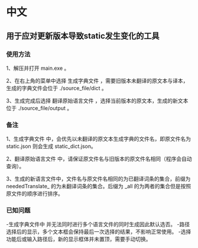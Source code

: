 # 中文
## 用于应对更新版本导致static发生变化的工具


### 使用方法
1、解压并打开 main.exe 。


2、在右上角的菜单中选择 生成字典文件 ，需要旧版本未翻译的原文本与译本，生成的字典文件会位于 ./source_file/dict 。


3、生成完成后选择 翻译原始语言文件 ，选择当前版本的原文本，生成的新文本位于 ./source_file/output 。

### 备注
1、生成字典文件 中，会优先以未翻译的原文本生成字典的文件名，即原文件名为 static.json 则会生成 static_dict.json。

2、翻译原始语言文件 中，请保证原文件名与旧版本的原文件名相同（程序会自动查询）。


3、生成的新语言文件中，文件名与原文件名相同的为已翻译词条的集合，前缀为 neededTranslate_ 的为未翻译词条的集合。后缀为 _all 的为两者的集合但是按照原文件的顺序进行排序。

### 已知问题
-生成字典文件中 并无法同时进行多个语言文件的同时生成因此默认选否。
-路径选择后的显示，多个文本框会保持最后一次选择的结果，不影响正常使用。
-选择功能后或输入路径后，新的显示框体并未置顶，需要手动切换。
